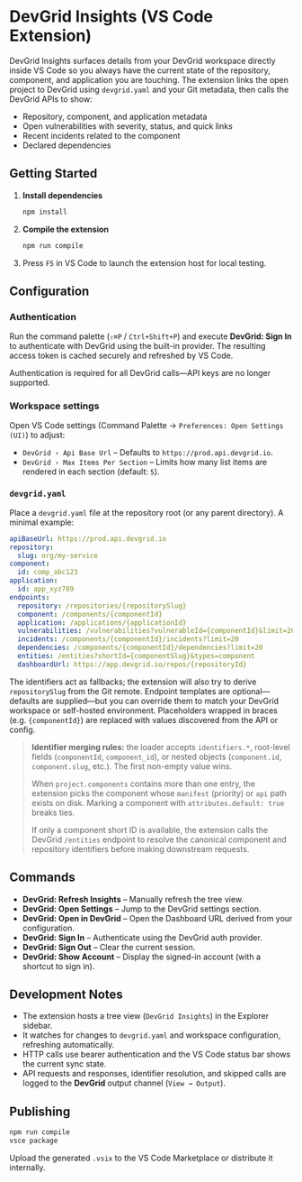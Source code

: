 # DevGrid Insights (VS Code Extension)

DevGrid Insights surfaces details from your DevGrid workspace directly inside VS Code so you always have the current state of the repository, component, and application you are touching. The extension links the open project to DevGrid using `devgrid.yaml` and your Git metadata, then calls the DevGrid APIs to show:

- Repository, component, and application metadata
- Open vulnerabilities with severity, status, and quick links
- Recent incidents related to the component
- Declared dependencies

## Getting Started

1. **Install dependencies**

   ```bash
   npm install
   ```

2. **Compile the extension**

   ```bash
   npm run compile
   ```

3. Press `F5` in VS Code to launch the extension host for local testing.

## Configuration

### Authentication

Run the command palette (`⇧⌘P` / `Ctrl+Shift+P`) and execute **DevGrid: Sign In** to authenticate with DevGrid using the built-in provider. The resulting access token is cached securely and refreshed by VS Code.

Authentication is required for all DevGrid calls—API keys are no longer supported.

### Workspace settings

Open VS Code settings (Command Palette → `Preferences: Open Settings (UI)`) to adjust:

- `DevGrid › Api Base Url` – Defaults to `https://prod.api.devgrid.io`.
- `DevGrid › Max Items Per Section` – Limits how many list items are rendered in each section (default: `5`).

### `devgrid.yaml`

Place a `devgrid.yaml` file at the repository root (or any parent directory). A minimal example:

```yaml
apiBaseUrl: https://prod.api.devgrid.io
repository:
  slug: org/my-service
component:
  id: comp_abc123
application:
  id: app_xyz789
endpoints:
  repository: /repositories/{repositorySlug}
  component: /components/{componentId}
  application: /applications/{applicationId}
  vulnerabilities: /vulnerabilities?vulnerableId={componentId}&limit=20
  incidents: /components/{componentId}/incidents?limit=20
  dependencies: /components/{componentId}/dependencies?limit=20
  entities: /entities?shortId={componentSlug}&types=component
  dashboardUrl: https://app.devgrid.io/repos/{repositoryId}
```

The identifiers act as fallbacks; the extension will also try to derive `repositorySlug` from the Git remote. Endpoint templates are optional—defaults are supplied—but you can override them to match your DevGrid workspace or self-hosted environment. Placeholders wrapped in braces (e.g. `{componentId}`) are replaced with values discovered from the API or config.

> **Identifier merging rules:** the loader accepts `identifiers.*`, root-level fields (`componentId`, `component_id`), or nested objects (`component.id`, `component.slug`, etc.). The first non-empty value wins.
>
> When `project.components` contains more than one entry, the extension picks the component whose `manifest` (priority) or `api` path exists on disk. Marking a component with `attributes.default: true` breaks ties.
>
> If only a component short ID is available, the extension calls the DevGrid `/entities` endpoint to resolve the canonical component and repository identifiers before making downstream requests.

## Commands

- **DevGrid: Refresh Insights** – Manually refresh the tree view.
- **DevGrid: Open Settings** – Jump to the DevGrid settings section.
- **DevGrid: Open in DevGrid** – Open the Dashboard URL derived from your configuration.
- **DevGrid: Sign In** – Authenticate using the DevGrid auth provider.
- **DevGrid: Sign Out** – Clear the current session.
- **DevGrid: Show Account** – Display the signed-in account (with a shortcut to sign in).

## Development Notes

- The extension hosts a tree view (`DevGrid Insights`) in the Explorer sidebar.
- It watches for changes to `devgrid.yaml` and workspace configuration, refreshing automatically.
- HTTP calls use bearer authentication and the VS Code status bar shows the current sync state.
- API requests and responses, identifier resolution, and skipped calls are logged to the **DevGrid** output channel (`View → Output`).

## Publishing

```bash
npm run compile
vsce package
```

Upload the generated `.vsix` to the VS Code Marketplace or distribute it internally.
